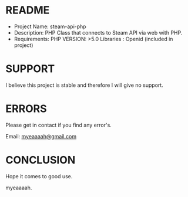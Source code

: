 # README 
- Project Name: steam-api-php
- Description: PHP Class that connects to Steam API via web with PHP. 
- Requirements: 
    PHP VERSION: >5.0
    Libraries  : Openid (included in project)

# SUPPORT
I believe this project is stable and therefore I will give no support. 

# ERRORS
Please get in contact if you find any error's.

Email: myeaaaah@gmail.com

# CONCLUSION
Hope it comes to good use.

myeaaaah.
